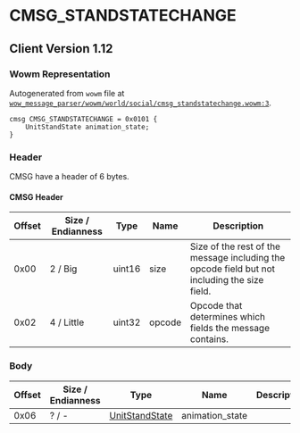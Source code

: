 # CMSG_STANDSTATECHANGE

## Client Version 1.12

### Wowm Representation

Autogenerated from `wowm` file at [`wow_message_parser/wowm/world/social/cmsg_standstatechange.wowm:3`](https://github.com/gtker/wow_messages/tree/main/wow_message_parser/wowm/world/social/cmsg_standstatechange.wowm#L3).
```rust,ignore
cmsg CMSG_STANDSTATECHANGE = 0x0101 {
    UnitStandState animation_state;
}
```
### Header

CMSG have a header of 6 bytes.

#### CMSG Header

| Offset | Size / Endianness | Type   | Name   | Description |
| ------ | ----------------- | ------ | ------ | ----------- |
| 0x00   | 2 / Big           | uint16 | size   | Size of the rest of the message including the opcode field but not including the size field.|
| 0x02   | 4 / Little        | uint32 | opcode | Opcode that determines which fields the message contains.|

### Body

| Offset | Size / Endianness | Type | Name | Description | Comment |
| ------ | ----------------- | ---- | ---- | ----------- | ------- |
| 0x06 | ? / - | [UnitStandState](unitstandstate.md) | animation_state |  |  |

